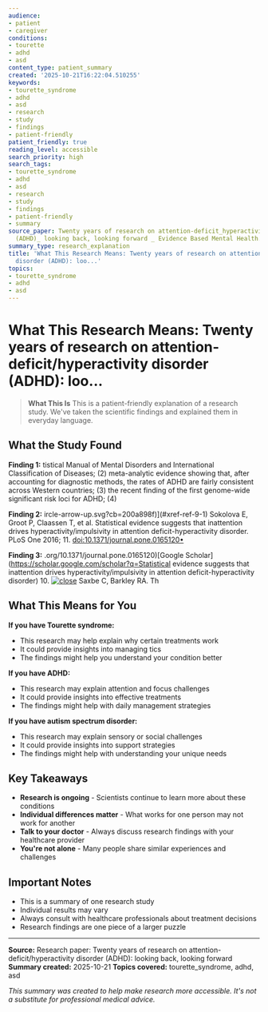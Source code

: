 ```yaml
---
audience:
- patient
- caregiver
conditions:
- tourette
- adhd
- asd
content_type: patient_summary
created: '2025-10-21T16:22:04.510255'
keywords:
- tourette_syndrome
- adhd
- asd
- research
- study
- findings
- patient-friendly
patient_friendly: true
reading_level: accessible
search_priority: high
search_tags:
- tourette_syndrome
- adhd
- asd
- research
- study
- findings
- patient-friendly
- summary
source_paper: Twenty years of research on attention-deficit_hyperactivity disorder
  (ADHD)_ looking back, looking forward _ Evidence Based Mental Health.md
summary_type: research_explanation
title: 'What This Research Means: Twenty years of research on attention-deficit/hyperactivity
  disorder (ADHD): loo...'
topics:
- tourette_syndrome
- adhd
- asd
---
```


# What This Research Means: Twenty years of research on attention-deficit/hyperactivity disorder (ADHD): loo...

> **What This Is**
> This is a patient-friendly explanation of a research study. We've taken the scientific findings and explained them in everyday language.

## What the Study Found

**Finding 1:** tistical Manual of Mental Disorders and International Classification of Diseases; (2) meta-analytic evidence showing that, after accounting for diagnostic methods, the rates of ADHD are fairly consistent across Western countries; (3) the recent finding of the first genome-wide significant risk loci for ADHD; (4)

**Finding 2:** ircle-arrow-up.svg?cb=200a898f)](#xref-ref-9-1) Sokolova E, Groot P, Claassen T, et al. Statistical evidence suggests that inattention drives hyperactivity/impulsivity in attention deficit-hyperactivity disorder. PLoS One 2016; 11. [doi:10.1371/journal.pone.0165120•](http://dx.doi.org/10.1371/journal.pone.0165120)

**Finding 3:** .org/10.1371/journal.pone.0165120)[Google Scholar](https://scholar.google.com/scholar?q=Statistical evidence suggests that inattention drives hyperactivity/impulsivity in attention deficit-hyperactivity disorder) 10. [![close](/next-resources/circle-arrow-up.svg?cb=200a898f)](#xref-ref-10-1) Saxbe C, Barkley RA. Th

## What This Means for You

**If you have Tourette syndrome:**
- This research may help explain why certain treatments work
- It could provide insights into managing tics
- The findings might help you understand your condition better

**If you have ADHD:**
- This research may explain attention and focus challenges
- It could provide insights into effective treatments
- The findings might help with daily management strategies

**If you have autism spectrum disorder:**
- This research may explain sensory or social challenges
- It could provide insights into support strategies
- The findings might help with understanding your unique needs

## Key Takeaways

- **Research is ongoing** - Scientists continue to learn more about these conditions
- **Individual differences matter** - What works for one person may not work for another
- **Talk to your doctor** - Always discuss research findings with your healthcare provider
- **You're not alone** - Many people share similar experiences and challenges

## Important Notes

- This is a summary of one research study
- Individual results may vary
- Always consult with healthcare professionals about treatment decisions
- Research findings are one piece of a larger puzzle

---

**Source:** Research paper: Twenty years of research on attention-deficit/hyperactivity disorder (ADHD): looking back, looking forward
**Summary created:** 2025-10-21
**Topics covered:** tourette_syndrome, adhd, asd

*This summary was created to help make research more accessible. It's not a substitute for professional medical advice.*
